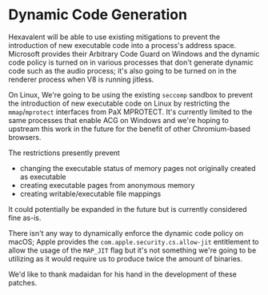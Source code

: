 # Dynamic Code Generation

Hexavalent will be able to use existing mitigations to prevent the introduction
of new executable code into a process's address space. Microsoft provides their
Arbitrary Code Guard on Windows and the dynamic code policy is turned on in
various processes that don't generate dynamic code such as the audio process;
it's also going to be turned on in the renderer process when V8 is running
jitless.

On Linux, We're going to be using the existing `seccomp` sandbox to prevent the
introduction of new executable code on Linux by restricting the
`mmap`/`mprotect` interfaces from PaX MPROTECT. It's currently limited to the
same processes that enable ACG on Windows and we're hoping to upstream this work
in the future for the benefit of other Chromium-based browsers.

The restrictions presently prevent
*   changing the executable status of memory pages not originally created as
    executable
*   creating executable pages from anonymous memory
*   creating writable/executable file mappings

It could potentially be expanded in the future but is currently considered fine
as-is.

There isn't any way to dynamically enforce the dynamic code policy on macOS;
Apple provides the `com.apple.security.cs.allow-jit` entitlement to allow the
usage of the `MAP_JIT` flag but it's not something we're going to be utilizing
as it would require us to produce twice the amount of binaries.

We'd like to thank madaidan for his hand in the development of these patches.
